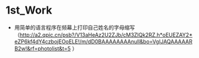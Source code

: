 # 1st_Work
* 用简单的语言程序在频幕上打印自己姓名的字母缩写
（http://a2.qpic.cn/psb?/V13aHeAz2U2ZJb/cM3ZlQk2RZ.h*oEUEZAY2*eZP6kf4dY4czbojEOoELE!/m/dD0BAAAAAAAAnull&bo=VgIJAQAAAAARB2w!&rf=photolist&t=5 ）
